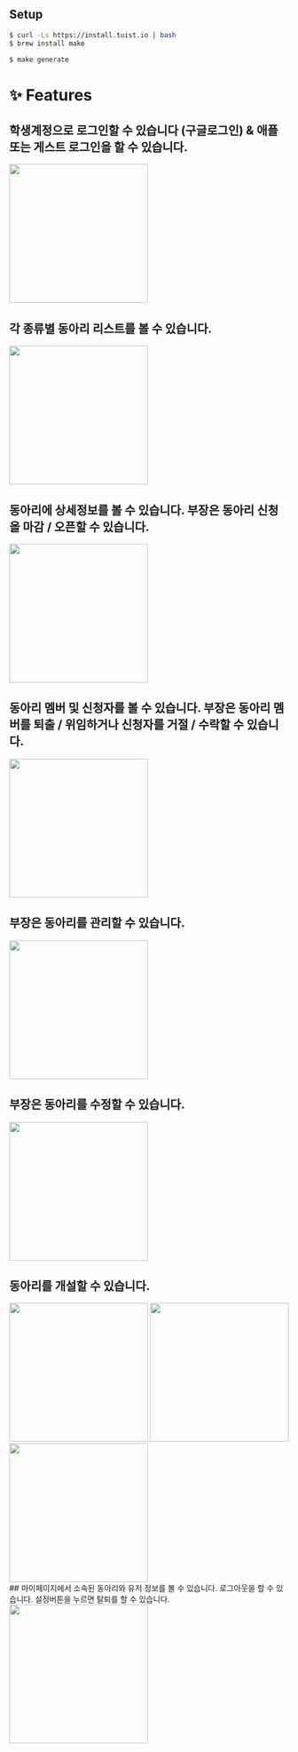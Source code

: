 ## Setup
```bash
$ curl -Ls https://install.tuist.io | bash
$ brew install make
```

```bash
$ make generate
```

# ✨ Features
## 학생계정으로 로그인할 수 있습니다 (구글로그인) & 애플 또는 게스트 로그인을 할 수 있습니다.
<img src="https://user-images.githubusercontent.com/74440939/185819873-379e6dc8-d815-42ea-9b04-553c4974cda9.png" width="250" />

## 각 종류별 동아리 리스트를 볼 수 있습니다.
<img src="https://user-images.githubusercontent.com/74440939/185820107-6e824aba-9608-4619-a463-fd740d4c8a29.png" width="250" />

## 동아리에 상세정보를 볼 수 있습니다. 부장은 동아리 신청을 마감 / 오픈할 수 있습니다.
<img src="https://user-images.githubusercontent.com/74440939/185820253-36ee6af2-351b-4ea8-a851-fcfd03ef7869.png" width="250" />

## 동아리 멤버 및 신청자를 볼 수 있습니다. 부장은 동아리 멤버를 퇴출 / 위임하거나 신청자를 거절 / 수락할 수 있습니다.
<img src="https://user-images.githubusercontent.com/74440939/185820321-75f8b29c-2cd3-463c-81d7-fcb554b29c83.png" width="250" />

## 부장은 동아리를 관리할 수 있습니다.
<img src="https://user-images.githubusercontent.com/74440939/185820434-0d564a28-72d5-44cb-b621-8e8a08a5b90f.png" width="250" />

## 부장은 동아리를 수정할 수 있습니다.
<img src="https://user-images.githubusercontent.com/74440939/185820400-59a875e5-9e0c-4123-84f0-e8b5a9b2003a.png" width="250" />

## 동아리를 개설할 수 있습니다.
<div>
  <img src="https://user-images.githubusercontent.com/74440939/185820479-3b36efcb-f6bc-49d4-98bb-9d6d659427ef.png" width="250" />
  <img src="https://user-images.githubusercontent.com/74440939/185820511-ed47b7b4-ad1c-438c-8dc4-3ab25960c0cd.png" width="250" />
  <img src="https://user-images.githubusercontent.com/74440939/185820577-39174674-3207-4bf2-888e-77ca2b997fbb.png" width="250" />
</div>
## 마이페이지에서 소속된 동아리와 유저 정보를 볼 수 있습니다. 로그아웃을 할 수 있습니다. 설정버튼을 누르면 탈퇴를 할 수 있습니다.
<img src="https://user-images.githubusercontent.com/74440939/185820658-bdb3b2eb-ad7d-4739-950e-6dd18fd50e17.png" width="250" />


